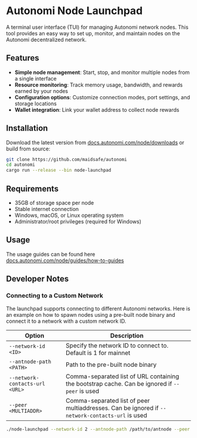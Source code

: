 # Autonomi Node Launchpad

A terminal user interface (TUI) for managing Autonomi network nodes. This tool provides an easy way to set up, monitor, and maintain nodes on the Autonomi decentralized network.

## Features

- **Simple node management**: Start, stop, and monitor multiple nodes from a single interface
- **Resource monitoring**: Track memory usage, bandwidth, and rewards earned by your nodes
- **Configuration options**: Customize connection modes, port settings, and storage locations
- **Wallet integration**: Link your wallet address to collect node rewards

## Installation

Download the latest version from [docs.autonomi.com/node/downloads](https://docs.autonomi.com/node/downloads) or build from source:

```bash
git clone https://github.com/maidsafe/autonomi
cd autonomi
cargo run --release --bin node-launchpad
```

## Requirements

- 35GB of storage space per node
- Stable internet connection
- Windows, macOS, or Linux operating system
- Administrator/root privileges (required for Windows)

## Usage

The usage guides can be found here [docs.autonomi.com/node/guides/how-to-guides](https://docs.autonomi.com/node/guides/how-to-guides)

## Developer Notes

### Connecting to a Custom Network

The launchpad supports connecting to different Autonomi networks. Here is an example on how to spawn nodes using a
pre-built node binary and connect it to a network with a custom network ID.


| Option | Description |
|--------|-------------|
| `--network-id <ID>` | Specify the network ID to connect to. Default is 1 for mainnet |
| `--antnode-path <PATH>` | Path to the pre-built node binary |
| `--network-contacts-url <URL>` | Comma-separated list of URL containing the bootstrap cache. Can be ignored if `--peer` is used |
| `--peer <MULTIADDR>` | Comma-separated list of peer multiaddresses. Can be ignored if `--network-contacts-url` is used |


```bash
./node-launchpad --network-id 2 --antnode-path /path/to/antnode --peer /ip4/1.2.3.4/tcp/12000/p2p/12D3KooWAbCxMV2Zm3Pe4HcAokWDG9w8UMLpDiKpMxwLK3mixpkL
```
